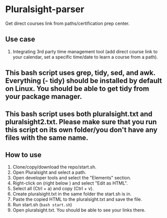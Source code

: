 # Pluralsight-parser
Get direct courses link from paths/certification prep center.

## Use case
1. Integrating 3rd party time management tool (add direct course link to your calendar, set a specific time/date to learn a course from a path).

## This bash script uses grep, tidy, sed, and awk. Everything (- tidy) should be installed by default on Linux. You should be able to get tidy from your package manager.
## This bash script uses both pluralsight.txt and pluralsight2.txt. Please make sure that you run this script on its own folder/you don't have any files with the same name.

## How to use
1. Clone/copy/download the repo/start.sh.
2. Open Pluralsight and select a path.
3. Open developer tools and select the "Elements" section.
4. Right-click on <html lang="en-US"> (right below <!DOCTYPE html>) and select "Edit as HTML".
5. Select all (Ctrl + a) and copy (Ctrl + v).
6. Create pluralsight.txt in the same folder the start.sh is in.
7. Paste the copied HTML to the pluralsight.txt and save the file.
8. Run start.sh (`bash start.sh`)
9. Open pluralsight.txt. You should be able to see your links there.
